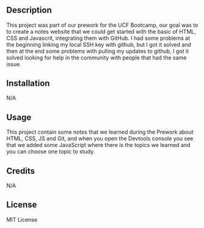 # <Prework-Study-Guide>

## Description

This project was part of our prework for the UCF Bootcamp, our goal was to to create a notes website that we could get started with the basic of HTML, CSS and Javascrit, integrating them with GitHub. I had some problems at the beginning linking my local SSH key with github, but I got it solved and then at the end some problems with pulling my updates to github, I got it solved looking for help in the community with people that had the same issue.


## Installation

N/A

## Usage

This project contain some notes that we learned during the Prework about HTML, CSS, JS and Git, and when you open the Devtools console you see that we added some JavaScript where there is the topics we learned and you can choose one topic to study.

## Credits

N/A

## License

MIT License


